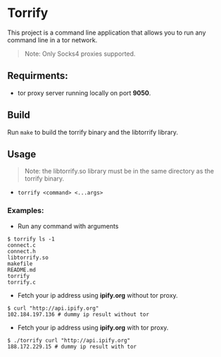 # Torrify

This project is a command line application that allows you to run any command line in a tor network.

> Note: Only Socks4 proxies supported.

## Requirments:

- tor proxy server running locally on port **9050**.

## Build

Run `make` to build the torrify binary and the libtorrify library.

## Usage

> Note: the libtorrify.so library must be in the same directory as the torrify binary.

- `torrify <command> <...args>`

### Examples:

- Run any command with arguments

```shell
$ torrify ls -1
connect.c
connect.h
libtorrify.so
makefile
README.md
torrify
torrify.c
```

- Fetch your ip address using **ipify.org** without tor proxy.

```shell
$ curl "http://api.ipify.org"
102.184.197.136 # dummy ip result without tor
```

- Fetch your ip address using **ipify.org** with tor proxy.

```shell
$ ./torrify curl "http://api.ipify.org"
188.172.229.15 # dummy ip result with tor
```
